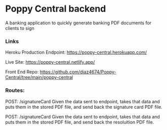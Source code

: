 # Poppy Central backend
A banking application to quickly generate banking PDF documents for clients to sign 

### Links

Heroku Production Endpoint:
https://poppy-central.herokuapp.com/

Live Site:
https://poppy-central.netlify.app/

Front End Repo:
https://github.com/diaz4674/Poppy-Central/tree/main/poppy-central

### Routes:

POST: /signatureCard
Given the data sent to endpoint, takes that data and puts them in the stored PDF file, and send back the signature card PDF file.

POST: /signatureCard
Given the data sent to endpoint, takes that data and puts them in the stored PDF file, and send back the resoluition PDF file.

